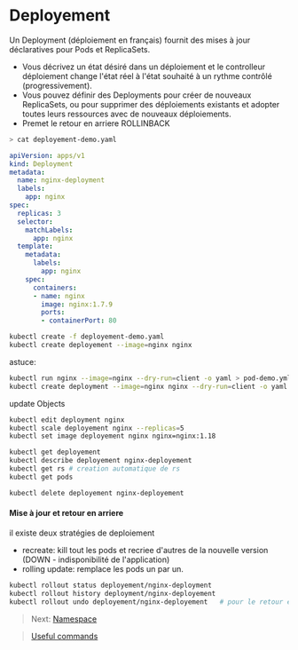 # Deployement

Un Deployment (déploiement en français) fournit des mises à jour déclaratives pour Pods et ReplicaSets.

* Vous décrivez un état désiré dans un déploiement et le controlleur déploiement change l'état réel à l'état souhaité à un rythme contrôlé (progressivement).
* Vous pouvez définir des Deployments pour créer de nouveaux ReplicaSets, ou pour supprimer des déploiements existants et adopter toutes leurs ressources avec de nouveaux déploiements.
* Premet le retour en arriere ROLLINBACK

```bash
> cat deployement-demo.yaml
```

```yaml
apiVersion: apps/v1
kind: Deployment
metadata:
  name: nginx-deployment
  labels:
    app: nginx
spec:
  replicas: 3
  selector:
    matchLabels:
      app: nginx
  template:
    metadata:
      labels:
        app: nginx
    spec:
      containers:
      - name: nginx
        image: nginx:1.7.9
        ports:
        - containerPort: 80
```

```bash
kubectl create -f deployement-demo.yaml
kubectl create deployement --image=nginx nginx
```

astuce:

```bash
kubectl run nginx --image=nginx --dry-run=client -o yaml > pod-demo.yml
kubectl create deployment --image=nginx nginx --dry-run=client -o yaml > deployment-demo.yml
```

update Objects

```bash
kubectl edit deployment nginx
kubectl scale deployement nginx --replicas=5
kubectl set image deployement nginx nginx=nginx:1.18

```

```bash
kubectl get deployement
kubectl describe deployement nginx-deployement
kubectl get rs # creation automatique de rs
kubectl get pods
```

```bash
kubectl delete deployement nginx-deployement
```

#### Mise à jour et retour en arriere

il existe deux stratégies de deploiement

* recreate: kill tout les pods et recriee d'autres de la nouvelle version (DOWN - indisponibilité de l'application)
* rolling update: remplace les pods un par un.

```bash
kubectl rollout status deployement/nginx-deployment
kubectl rollout history deployment/nginx-deployement
kubectl rollout undo deployement/nginx-deployement   # pour le retour en arriere
```

> Next: [Namespace](../objects/namespace.md)

> [Useful commands](../useful.md)
